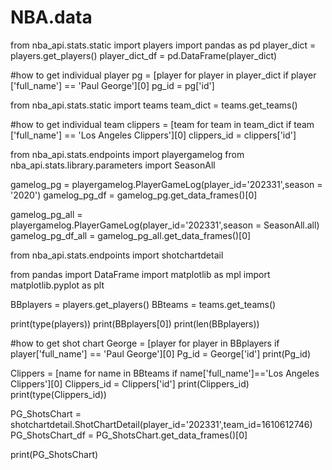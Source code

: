 # NBA.data
from nba_api.stats.static import players 
import pandas as pd
player_dict = players.get_players()
player_dict_df = pd.DataFrame(player_dict)



#how to get individual player
pg = [player for player in player_dict if player ['full_name'] == 'Paul George'][0]
pg_id = pg['id']


from nba_api.stats.static import teams
team_dict = teams.get_teams()

#how to get individual team
clippers = [team for team in team_dict if team ['full_name'] == 'Los Angeles Clippers'][0]
clippers_id = clippers['id']

from nba_api.stats.endpoints import playergamelog
from nba_api.stats.library.parameters import SeasonAll 

gamelog_pg = playergamelog.PlayerGameLog(player_id='202331',season = '2020')
gamelog_pg_df = gamelog_pg.get_data_frames()[0]

gamelog_pg_all = playergamelog.PlayerGameLog(player_id='202331',season = SeasonAll.all)
gamelog_pg_df_all = gamelog_pg_all.get_data_frames()[0]


from nba_api.stats.endpoints import shotchartdetail

from pandas import DataFrame
import matplotlib as mpl
import matplotlib.pyplot as plt

BBplayers = players.get_players()
BBteams = teams.get_teams()

print(type(players))
print(BBplayers[0])
print(len(BBplayers))


#how to get shot chart 
George = [player for player in BBplayers if player['full_name'] == 'Paul George'][0]
Pg_id = George['id']
print(Pg_id)


Clippers = [name for name in BBteams if name['full_name']=='Los Angeles Clippers'][0]
Clippers_id = Clippers['id']
print(Clippers_id)
print(type(Clippers_id))


PG_ShotsChart = shotchartdetail.ShotChartDetail(player_id='202331',team_id=1610612746)
PG_ShotsChart_df = PG_ShotsChart.get_data_frames()[0]



print(PG_ShotsChart)
